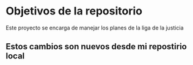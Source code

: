 # Objetivos de la repositorio

Este proyecto se encarga de manejar los planes de la liga de la justicia


## Estos cambios son nuevos desde mi repostirio local 